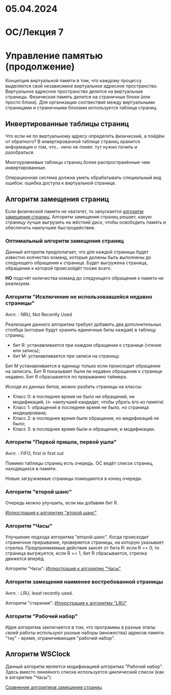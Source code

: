 # 05.04.2024

# ОС/Лекция 7

# Управление памятью (продолжение)

Концепция виртуальной памяти в том, что каждому процессу выделяется своё независимое виртуальное адресное пространство. Виртуальное адресное пространство делится на виртуальные страницы. Физическая память делится на страничные блоки (или просто блоки). Для организации соотвествия между виртуальными страницами и страничными блоками используется таблица страниц.

## Инвертированные таблицы страниц

Что если не по виртуальному адресу определять физический, а пойдём от обратного? В инвертированной таблице страниц хранится информация о том, что... ничо не понял. тут нужно почить и разобраться.

Многоуровневые таблицы страниц более распространённые чем инвертированные.

Операционная система должна уметь обрабатывать специальный вид ошибок: ошибка доступа к виртуальной странице. 

## Алгоритм замещения страниц

Если физической памяти не хвататет, то запускается <u>алгоритм замещения страниц</u>. Алгоритм замещения страниц решает, какую страницу лучше выгрузить на жёсткий диск, чтобы освободить память и обеспечить наилучшее быстродействие.

### Оптимальный алгоритм замещения страниц

Данный алгоритм предполагает, что для каждой страницы будет известно колчество команд, которые должны быть выполнены до следующего обращения к странице. Будет выгружена страница, обращение к которой происзойдёт позже всего.

**НО** подсчёт количества команд до следующего обращения к памяти не реализуем.

### Алгоритм "Исключение не использовавшейся недавно страницы"

Англ. : NRU, Not Recently Used

Реализация данного алгоритма требует добавить два дополнительных столбца (которые будут хранить единичные биты каждая) в таблицу страниц:
- бит R: устанавливается при каждом обращении к странице (чтение или запись);
- бит M: устанавливается при записи на страницу.

Бит M устанавливается в единицу только если происходит обращение на записать. Бит R показывает были ли недавно обращения к странице недавно. Бит R сбрасывается по прерыванию таймера.

Исходя из данных битов, можно разбить страницы на классы:
- Класс 0: в последнее время не было ни обращений, ни модификаций; (<- наилучший кандидат, чтобы убрать его из памяти)
- Класс 1: обращений в последнее время не было, но страница модицирована;
- Класс 2: в последнее время были обращения, но мидификаций не было;
- Класс 3: в последнее время были и обращения, и модификации.

### Алгоритм "Первой пришла, первой ушла"

Англ. : FIFO, first in first out

Помимо таблицы страниц есть очередь. ОС ведёт список страниц, находящихся в памяти.

Новые загружаемые страницы помещаются в конец очереди.

### Алгоритм "второй шанс"

Очередь можно улучшить, если мы добавим бит R.

[Иллюстрация к алгоритму "второй шанс"](../assets/suai_os_secon_chanse_algo.jpg)

### Алгоритм "Часы"

Улучшение подхода алгоритма "второй шанс". Когда происходит страничное прерывание, проверяется страницы, на которую указывает стрелка. Предпринмаемые действия заисят от бита R:
		если R == 0, то страница выгржуется,
		если R == 1, бит R сбрасывается, стрелка движется вперёд.

Алгоритм "Часы":
[Иллюстрация к алгоритму "Часы"](../assets/suai_os_clock_algo.png)

### Алгоритм замещения наименее востребованной страницы

Англ. : LRU, least recently used.

Алгоритм "старения":
[Иллюстрация к алгоритму "LRU"](../assets/suai_os_lru_algo.png)

### Алгоритм "Рабочий набор"

Идея алгоритма заключается в том, что программы в разные этапы своей работы используют разные наборы (множества) адресов памяти. "тау" - время, ограничивающее "рабочий набор".

## Алгоритм WSClock

Данный алгоритм является модификацией алгоритма "Рабочий набор". Здесь вместо линейного списка используется циклический список (как в алгоритме "Часы").

[Сравнение алгоритмов замещения страниц](../assets/suai_os_virtual_pages_algo_comparison.png)

